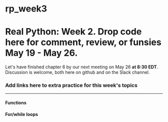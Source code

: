 # rp_week3

Real Python: Week 2. Drop code here for comment, review, or funsies May 19 - May 26.
===

Let's have finished chapter 6 by our next meeting on May 26 **at 8:30 EDT**. Discussion is welcome, both here on github and on the Slack channel.

### Add links here to extra practice for this week's topics
---
#### Functions

#### For/while loops
